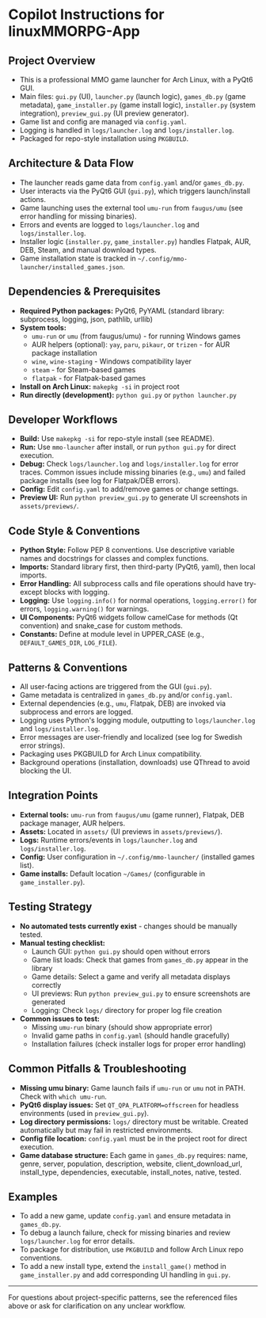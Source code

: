# Copilot Instructions for linuxMMORPG-App

## Project Overview
- This is a professional MMO game launcher for Arch Linux, with a PyQt6 GUI.
- Main files: `gui.py` (UI), `launcher.py` (launch logic), `games_db.py` (game metadata), `game_installer.py` (game install logic), `installer.py` (system integration), `preview_gui.py` (UI preview generator).
- Game list and config are managed via `config.yaml`.
- Logging is handled in `logs/launcher.log` and `logs/installer.log`.
- Packaged for repo-style installation using `PKGBUILD`.

## Architecture & Data Flow
- The launcher reads game data from `config.yaml` and/or `games_db.py`.
- User interacts via the PyQt6 GUI (`gui.py`), which triggers launch/install actions.
- Game launching uses the external tool `umu-run` from `faugus/umu` (see error handling for missing binaries).
- Errors and events are logged to `logs/launcher.log` and `logs/installer.log`.
- Installer logic (`installer.py`, `game_installer.py`) handles Flatpak, AUR, DEB, Steam, and manual download types.
- Game installation state is tracked in `~/.config/mmo-launcher/installed_games.json`.

## Dependencies & Prerequisites
- **Required Python packages:** PyQt6, PyYAML (standard library: subprocess, logging, json, pathlib, urllib)
- **System tools:** 
  - `umu-run` or `umu` (from faugus/umu) - for running Windows games
  - AUR helpers (optional): `yay`, `paru`, `pikaur`, or `trizen` - for AUR package installation
  - `wine`, `wine-staging` - Windows compatibility layer
  - `steam` - for Steam-based games
  - `flatpak` - for Flatpak-based games
- **Install on Arch Linux:** `makepkg -si` in project root
- **Run directly (development):** `python gui.py` or `python launcher.py`

## Developer Workflows
- **Build:** Use `makepkg -si` for repo-style install (see README).
- **Run:** Use `mmo-launcher` after install, or run `python gui.py` for direct execution.
- **Debug:** Check `logs/launcher.log` and `logs/installer.log` for error traces. Common issues include missing binaries (e.g., `umu`) and failed package installs (see log for Flatpak/DEB errors).
- **Config:** Edit `config.yaml` to add/remove games or change settings.
- **Preview UI:** Run `python preview_gui.py` to generate UI screenshots in `assets/previews/`.

## Code Style & Conventions
- **Python Style:** Follow PEP 8 conventions. Use descriptive variable names and docstrings for classes and complex functions.
- **Imports:** Standard library first, then third-party (PyQt6, yaml), then local imports.
- **Error Handling:** All subprocess calls and file operations should have try-except blocks with logging.
- **Logging:** Use `logging.info()` for normal operations, `logging.error()` for errors, `logging.warning()` for warnings.
- **UI Components:** PyQt6 widgets follow camelCase for methods (Qt convention) and snake_case for custom methods.
- **Constants:** Define at module level in UPPER_CASE (e.g., `DEFAULT_GAMES_DIR`, `LOG_FILE`).

## Patterns & Conventions
- All user-facing actions are triggered from the GUI (`gui.py`).
- Game metadata is centralized in `games_db.py` and/or `config.yaml`.
- External dependencies (e.g., `umu`, Flatpak, DEB) are invoked via subprocess and errors are logged.
- Logging uses Python's logging module, outputting to `logs/launcher.log` and `logs/installer.log`.
- Error messages are user-friendly and localized (see log for Swedish error strings).
- Packaging uses PKGBUILD for Arch Linux compatibility.
- Background operations (installation, downloads) use QThread to avoid blocking the UI.

## Integration Points
- **External tools:** `umu-run` from `faugus/umu` (game runner), Flatpak, DEB package manager, AUR helpers.
- **Assets:** Located in `assets/` (UI previews in `assets/previews/`).
- **Logs:** Runtime errors/events in `logs/launcher.log` and `logs/installer.log`.
- **Config:** User configuration in `~/.config/mmo-launcher/` (installed games list).
- **Game installs:** Default location `~/Games/` (configurable in `game_installer.py`).

## Testing Strategy
- **No automated tests currently exist** - changes should be manually tested.
- **Manual testing checklist:**
  - Launch GUI: `python gui.py` should open without errors
  - Game list loads: Check that games from `games_db.py` appear in the library
  - Game details: Select a game and verify all metadata displays correctly
  - UI previews: Run `python preview_gui.py` to ensure screenshots are generated
  - Logging: Check `logs/` directory for proper log file creation
- **Common issues to test:**
  - Missing `umu-run` binary (should show appropriate error)
  - Invalid game paths in `config.yaml` (should handle gracefully)
  - Installation failures (check installer logs for proper error handling)

## Common Pitfalls & Troubleshooting
- **Missing umu binary:** Game launch fails if `umu-run` or `umu` not in PATH. Check with `which umu-run`.
- **PyQt6 display issues:** Set `QT_QPA_PLATFORM=offscreen` for headless environments (used in `preview_gui.py`).
- **Log directory permissions:** `logs/` directory must be writable. Created automatically but may fail in restricted environments.
- **Config file location:** `config.yaml` must be in the project root for direct execution.
- **Game database structure:** Each game in `games_db.py` requires: name, genre, server, population, description, website, client_download_url, install_type, dependencies, executable, install_notes, native, tested.

## Examples
- To add a new game, update `config.yaml` and ensure metadata in `games_db.py`.
- To debug a launch failure, check for missing binaries and review `logs/launcher.log` for error details.
- To package for distribution, use `PKGBUILD` and follow Arch Linux repo conventions.
- To add a new install type, extend the `install_game()` method in `game_installer.py` and add corresponding UI handling in `gui.py`.

---
For questions about project-specific patterns, see the referenced files above or ask for clarification on any unclear workflow.
